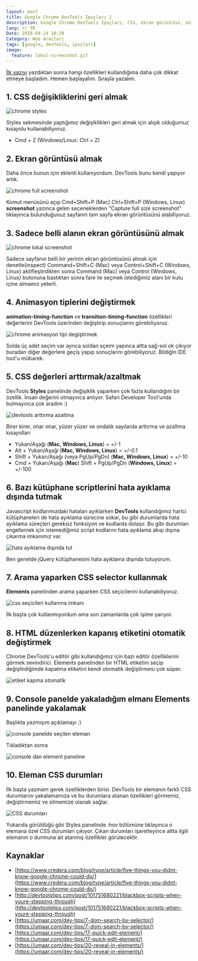 ```yaml
---
layout: post
title: Google Chrome DevTools İpuçları 2
description: Google Chrome DevTools İpuçları, CSS, ekran görüntüsü, animasyon tipleri, css değerlerini arttırmak azaltmak
lang: tr_TR
Date: 2018-04-24 10:20
Category: Web Araçları
tags: [google, devtools, ipuçları]
image:
  feature: lokal-screenshot.gif
---
```


[İlk yazıyı](https://fatihhayrioglu.com/google-chrome-devtools-ipuclari/) yazdıktan sonra hangi özellikleri kullandığıma daha çok dikkat etmeye başladım. Hemen başlayalım. Sırayla yazalım.

## 1. CSS değişikliklerini geri almak

![chrome styles](/images/chrome-styles.gif)

Styles sekmesinde yaptığımız değişiklikleri geri almak için alışık olduğumuz kısayolu kullanabiliyoruz.

 - Cmd + Z (Windows/Linux: Ctrl + Z)

## 2. Ekran görüntüsü almak

Daha önce bunun için eklenti kullanıyordum. DevTools bunu kendi yapıyor artık.

![chrome full screenshot](/images/full-screenshot.gif)

Komut menüsünü açıp Cmd+Shift+P (Mac) Ctrl+Shift+P (Windows, Linux) **screenshot** yazınca gelen seçeneklerden "Capture full size screenshot" tıklayınca bulunduğunuz sayfanın tam sayfa ekran görüntüsünü alabiliyoruz.

## 3. Sadece belli alanın ekran görüntüsünü almak

![chrome lokal screenshot](/images/lokal-screenshot.gif)

Sadece sayfanın belli bir yerinin ekran görüntüsünü almak için denetle(inspect) Command+Shift+C (Mac) veya Control+Shift+C (Windows, Linux) aktifleştirdikten sonra Command (Mac) veya Control (Windows, Linux) butonuna bastıktan sonra fare ile seçmek istediğimiz alanı bir kutu içine almamız yeterli.

## 4. Animasyon tiplerini değiştirmek

**animation-timing-function** ve **transition-timing-function** özellikleri değerlerini DevTools üzerinden değiştirip sonuçlarını görebiliyoruz. 

![chrome animasyon tipi degiştirmek](/images/animasyon-tipi.gif)

Solda üç adet seçim var ayrıca soldan sçeim yapınca altta sağ-sol ok çıkıyor buradan diğer değerlere geçiş yapıp sonuçlarını görebiliyoruz. Bildiğin IDE tool'u mübarek. 

## 5. CSS değerleri arttırmak/azaltmak

DevTools **Styles** panelinde değişiklik yaparken çok fazla kullandığım bir özellik. İnsan değerini olmayınca anlıyor. Safari Developer Tool'unda bulmayınca çok aradım :)

![devtools arttırma azaltma](/images/arttirma-azaltma.gif)

Birer birer, onar onar, yüzer yüzer ve ondalık sayılarda arttırma ve azaltma kısayolları

 - Yukarı/Aşağı (**Mac, Windows, Linux**) = +/-1
 - Alt + Yukarı/Aşağı (**Mac, Windows, Linux**) = +/-0.1
 - Shift + Yukarı/Aşağı (veya PgUp/PgDn) (**Mac, Windows, Linux**) = +/-10
 - Cmd + Yukarı/Aşağı (**Mac**) Shift + PgUp/PgDn (**Windows, Linux**) = +/-100
 

## 6. Bazı kütüphane scriptlerini hata ayıklama dışında tutmak

Javascript kodlarımızdaki hataları ayıklarken **DevTools** kullandığımız harici kütüphaneleri de hata ayıklama sürecine sokar, bu gibi durumlarda hata ayıklama süreçleri gereksiz fonksiyon ve kodlarda dolaşır. Bu gibi durumları engellemek için istemediğimiz script kodlarını hata ayıklama akışı dışına çıkarma imkanımız var. 

![hata ayıklama dışında tut](/images/jquery-disarda.gif)

Ben genelde jQuery kütüphanesini hata ayıklama dışında tutuyorum. 

## 7. Arama yaparken CSS selector kullanmak

**Elements** panelinden arama yaparken CSS seçicilerini kullanabiliyoruz.

![css seçicileri kullanma imkanı](/images/css-selector.gif)

İlk başta çok kullanmıyordum ama son zamanlarda çok işime yarıyor. 

## 8. HTML düzenlerken kapanış etiketini otomatik değiştirmek

Chrome DevTools'u editör gibi kullandığımız için bazı editör özelliklerini görmek sevindirici. Elements panelinden bir HTML etiketini seçip değiştirdiğimde kapatma etiketini kendi otomatik değiştirmesi çok süper.

![etiket kapma otomatik](/images/etiket-kapma-otomatik.gif)
 

## 9. Console panelde yakaladığım elmanı Elements panelinde yakalamak

Başlıkta yazmışım açıklamayı :)

![console panelde seçilen eleman](/images/console-element-gecis.gif)

Tıkladıktan sonra

![console dan element paneline](/images/console-element-gecis-2.gif)
 

## 10. Eleman CSS durumları

İlk başta yazmam gerek özelliklerden birisi. DevTools bir elemanın farklı CSS durumlarını yakalamamıza ve bu durumlara atanan özellikleri görmemiz, değiştirmemiz ve silmemize olanak sağlar.

![CSS durumları](/images/css-status.gif)

Yukarıda görüldüğü gibi Styles panelinde :hov bölümüne tıklayınca o elemana özel CSS durumları çıkıyor. Çıkan durumları işaretleyince altta ilgili elemanın o durmuna ait atanmış özellikler görülecektir.

## Kaynaklar


 - [https://www.credera.com/blog/type/article/five-things-you-didnt-know-google-chrome-could-do/](https://www.credera.com/blog/type/article/five-things-you-didnt-know-google-chrome-could-do/)
 - [http://devtoolstips.com/post/101751680221/blackbox-scripts-when-youre-stepping-through](http://devtoolstips.com/post/101751680221/blackbox-scripts-when-youre-stepping-through)
 - [https://umaar.com/dev-tips/7-dom-search-by-selector/](https://umaar.com/dev-tips/7-dom-search-by-selector/)
 - [https://umaar.com/dev-tips/17-quick-edit-element/](https://umaar.com/dev-tips/17-quick-edit-element/)
 - [https://umaar.com/dev-tips/20-reveal-in-elements/](https://umaar.com/dev-tips/20-reveal-in-elements/)
